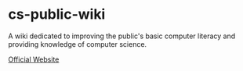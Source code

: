 # cs-public-wiki
A wiki dedicated to improving the public's basic computer literacy and providing knowledge of computer science.

[Official Website](https://teamshanhe.github.io/cs-public-wiki)
